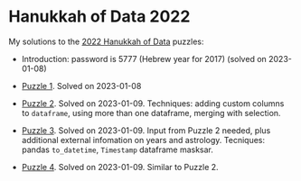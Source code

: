 # Hanukkah of Data 2022

My solutions to the [2022 Hanukkah of Data](https://hanukkah.bluebird.sh/5783/) puzzles:

* Introduction: password is 5777 (Hebrew year for 2017) (solved on 2023-01-08)

* [Puzzle 1](Puzzle1.ipynb). Solved on 2023-01-08

* [Puzzle 2](Puzzle2.ipynb). Solved on 2023-01-09. Techniques: adding custom columns to `dataframe`, using more than one dataframe, merging with selection.

* [Puzzle 3](Puzzle3.ipynb). Solved on 2023-01-09. Input from Puzzle 2 needed, plus additional external infomation on years and astrology. Tecniques: pandas `to_datetime`, `Timestamp` dataframe masksar.

* [Puzzle 4](Puzzle4.ipynb). Solved on 2023-01-09. Similar to Puzzle 2.
